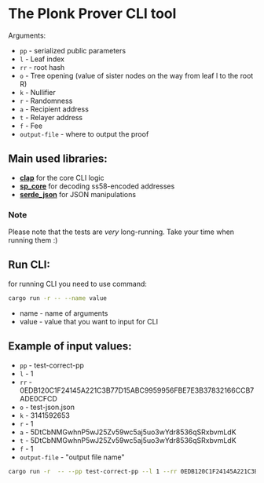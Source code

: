 # The Plonk Prover CLI tool
Arguments:

- `pp` - serialized public parameters
- `l` - Leaf index
- `rr` - root hash
- `o` - Tree opening (value of sister nodes on the way from leaf l to the root R)
- `k` - Nullifier
- `r` - Randomness
- `a` - Recipient address
- `t` - Relayer address
- `f` - Fee
- `output-file` - where to output the proof

## Main used libraries:
- [**clap**](https://docs.rs/clap/latest/clap/) for the core CLI logic
- [**sp_core**](https://docs.rs/sp-core/latest/sp_core/) for decoding ss58-encoded addresses
- [**serde_json**](https://docs.rs/serde_json/1.0.83/serde_json/) for JSON manipulations

### Note
Please note that the tests are *very* long-running. Take your time when running them :)
## Run CLI:
for running CLI you need to use command:
```bash
cargo run -r -- --name value 
```
- name - name of arguments
- value - value that you want to input for CLI

## Example of input values:
- `pp` - test-correct-pp
- `l` - 1
- `rr` - 0EDB120C1F24145A221C3B77D15ABC9959956FBE7E3B37832166CCB7ADE0CFCD
- `o` - test-json.json
- `k` - 3141592653
- `r` - 1
- `a` - 5DtCbNMGwhnP5wJ25Zv59wc5aj5uo3wYdr8536qSRxbvmLdK
- `t` - 5DtCbNMGwhnP5wJ25Zv59wc5aj5uo3wYdr8536qSRxbvmLdK
- `f` - 1
- `output-file` - "output file name"

```bash
cargo run -r  -- --pp test-correct-pp --l 1 --rr 0EDB120C1F24145A221C3B77D15ABC9959956FBE7E3B37832166CCB7ADE0CFCD --o test-json.json --k 3141592653 --r 1 --a 5DtCbNMGwhnP5wJ25Zv59wc5aj5uo3wYdr8536qSRxbvmLdK --t 5DtCbNMGwhnP5wJ25Zv59wc5aj5uo3wYdr8536qSRxbvmLdK --f 1 --output-file test-proof
```